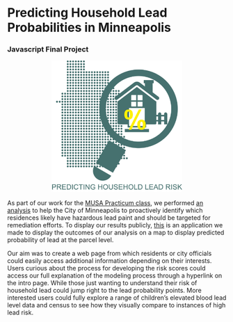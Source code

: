 # Predicting Household Lead Probabilities in Minneapolis

### Javascript Final Project

<p align="center">
<img src = "logo_MNlead1.png" width = "300">
</p>

As part of our work for the [MUSA Practicum class](https://pennmusa.github.io/MUSA_801.io/), we performed [an analysis](https://pennmusa.github.io/MUSA_801.io/project_4/index.html) to help the City of Minneapolis to proactively identify which residences likely have hazardous lead paint and should be targeted for remediation efforts. To display our results publicly, [this](https://echowoo.github.io/Minneapolis-Lead-Inspection.github.io/) is an application we made to display the outcomes of our analysis on a map to display predicted probability of lead at the parcel level.

Our aim was to create a web page from which residents or city officials could easily access additional information depending on their interests. Users curious about the process for developing the risk scores could access our full explanation of the modeling process through a hyperlink on the intro page. While those just wanting to understand their risk of household lead could jump right to the lead probability points. More interested users could fully explore a range of children’s elevated blood lead level data and census to see how they visually compare to instances of high lead risk. 
